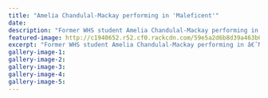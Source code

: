 ```yaml
---
title: "Amelia Chandulal-Mackay performing in 'Maleficent'"
date: 
description: "Former WHS student Amelia Chandulal-Mackay performing in â€˜Maleficentâ€™ on 29/30 April..."
featured-image: http://c1940652.r52.cf0.rackcdn.com/59e5a2d6b8d39a463b0003d8/Chand-GOODUntitled-1.jpg
excerpt: "Former WHS student Amelia Chandulal-Mackay performing in â€˜Maleficentâ€™ on 29/30 April."
gallery-image-1: 
gallery-image-2: 
gallery-image-3: 
gallery-image-4: 
gallery-image-5: 
---
```

